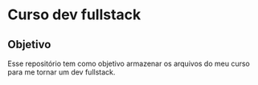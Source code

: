 # Curso dev fullstack

## Objetivo

Esse repositório tem como objetivo armazenar os arquivos do meu curso para me tornar um dev fullstack. 
